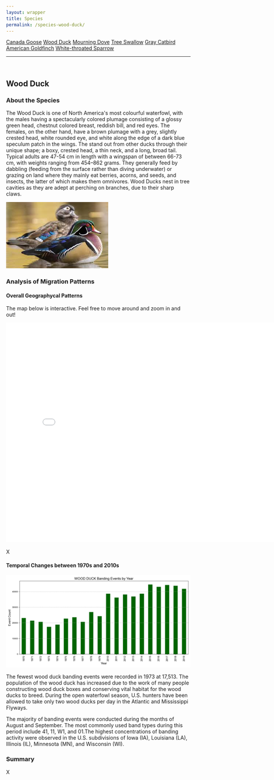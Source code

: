 ```yaml
---
layout: wrapper
title: Species
permalink: /species-wood-duck/
---
```

<div class="flex">
    <a href="/species/" class="button">Canada Goose</a>
    <a href="/species-wood-duck/" class="button">Wood Duck</a>
    <a href="/species-mourning-dove/" class="button">Mourning Dove</a>
    <a href="/species-tree-swallow/" class="button">Tree Swallow</a>
    <a href="/species-gray-catbird/" class="button">Gray Catbird</a>
    <a href="/species-american-goldfinch/" class="button">American Goldfinch</a>
    <a href="/species-white-throated-sparrow/" class="button">White-throated Sparrow</a>
</div>
<hr>
<br>
<h2>Wood Duck</h2>
<div>
    <h3>About the Species</h3>
    <div>
      <p>The Wood Duck is one of North America's most colourful waterfowl, with the males having a spectacularly colored plumage consisting of a glossy green head, chestnut colored breast, reddish bill, and red eyes. The females, on the other hand, have a brown plumage with a grey, slightly crested head, white rounded eye, and white along the edge of a dark blue speculum patch in the wings. The stand out from other ducks through their unique shape; a boxy, crested head, a thin neck, and a long, broad tail. Typical adults are  47-54 cm in length with a wingspan of between 66-73 cm, with weights ranging from 454–862 grams. They generally feed by dabbling (feeding from the surface rather than diving underwater) or grazing on land where they mainly eat berries, acorns, and seeds, and insects, the latter of which makes them omnivores. Wood Ducks nest in tree cavities as they are adept at perching on branches, due to their sharp claws.</p>
      <img src="/figures/wood-duck.jpeg" alt="https://abcbirds.org/bird/wood-duck/" class="image">
    </div>
</div>

<div>
    <h3>Analysis of Migration Patterns</h3>
    <div>
        <h4>Overall Geographycal Patterns</h4>
        <p class="italic">The map below is interactive. Feel free to move around and zoom in and out!</p>
        <iframe src="/assets/species-geo-maps/wood_duck_banding_map.html" width="800" height="600" frameborder="0"></iframe>
        <p>X</p>
    </div>
    <div>
        <h4>Temporal Changes between 1970s and 2010s</h4>
        <img src="/figures/species-banding/wood_duck_banding_by_year.png" alt="wood_duck_banding_by_year"  class="graph-img">
        <p>The fewest wood duck banding events were recorded in 1973 at 17,513. The population of the wood duck has increased due to the work of many people constructing wood duck boxes and conserving vital habitat for the wood ducks to breed. During the open waterfowl season, U.S. hunters have been allowed to take only two wood ducks per day in the Atlantic and Mississippi Flyways.</p>
        <p>The majority of banding events were conducted during the months of August and September. The most commonly used band types during this period include 41, 11, W1, and 01.The highest concentrations of banding activity were observed in the U.S. subdivisions of Iowa (IA), Louisiana (LA), Illinois (IL), Minnesota (MN), and Wisconsin (WI).</p>
    </div>
    <div>
        <h3>Summary</h3>
        <p>X</p>
    </div>


</div>
